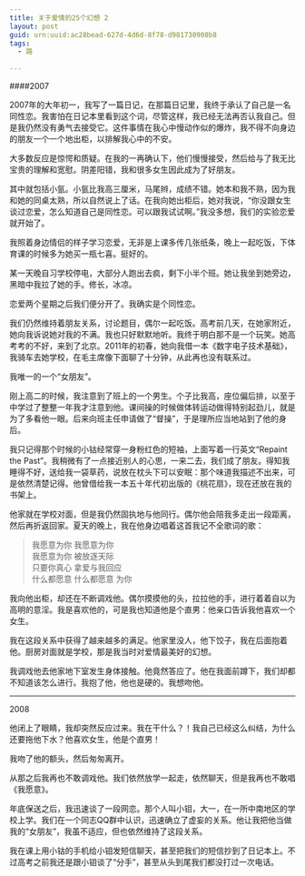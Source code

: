 ```yaml
---
title: 关于爱情的25个幻想 2
layout: post
guid: urn:uuid:ac28bead-627d-4d6d-8f78-d981730908b8
tags:
  - 路
  
---
```


####2007

2007年的大年初一，我写了一篇日记，在那篇日记里，我终于承认了自己是一名同性恋。我害怕在日记本里看到这个词，尽管这样，我已经无法再否认我自己。但是我仍然没有勇气去接受它。这件事情在我心中慢动作似的爆炸，我不得不向身边的朋友一个一个地出柜，以排解我心中的不安。

大多数反应是惊愕和质疑。在我的一再确认下，他们慢慢接受，然后给与了我无比宝贵的理解和宽慰。阴差阳错，我和很多女生因此成为了好朋友。

其中就包括小氩。小氩比我高三厘米，马尾辫，成绩不错。她本和我不熟，因为我和她的同桌太熟，所以自然说上了话。在我向她出柜后，她对我说，“你没跟女生谈过恋爱，怎么知道自己是同性恋。可以跟我试试啊。”我没多想，我们的实验恋爱就开始了。

我照着身边情侣的样子学习恋爱，无非是上课多传几张纸条，晚上一起吃饭，下体育课的时候多为她买一瓶七喜。挺好的。

某一天晚自习学校停电，大部分人跑出去疯，剩下小半个班。她让我坐到她旁边，黑暗中我拉了她的手。修长，冰凉。

恋爱两个星期之后我们便分开了。我确实是个同性恋。

我们仍然维持着朋友关系，讨论题目，偶尔一起吃饭。高考前几天，在她家附近，她向我诉说她对我的不满。我也只好默默地听。我终于明白那不是一个玩笑。她高考考的不好，来到了北京。2011年的初春，她向我借一本《数字电子技术基础》，我骑车去她学校，在毛主席像下面聊了十分钟，从此再也没有联系过。

我唯一的一个“女朋友”。

刚上高二的时候，我注意到了班上的一个男生。个子比我高，座位偏后排，以至于中学过了整整一年我才注意到他。课间操的时候做体转运动做得特别起劲儿，就是为了多看他一眼。后来向班主任申请做了“督操”，于是理所应当地站到了他的身后。

我只记得那个时候的小钴经常穿一身粉红色的短袖，上面写着一行英文“Repaint the Past”。我稍微有了一点接近别人的心思，一来二去，我们成了朋友。得知我睡得不好，送给我一袋草药，说放在枕头下可以安眠：那个味道我描述不出来，可是依然清楚记得。他曾借给我一本五十年代初出版的《桃花扇》，现在还放在我的书架上。

他家就在学校对面，但是我仍然固执地与他同行。偶尔他会陪我多走出一段距离，然后再折返回家。夏天的晚上，我在他身边唱着这首我记不全歌词的歌：

> 我愿意为你 我愿意为你  
我愿意为你 被放逐天际  
只要你真心 拿爱与我回应  
什么都愿意 什么都愿意 为你

我向他出柜，却还在不断调戏他。偶尔摸摸他的头，拉拉他的手，进行着着自以为高明的意淫。我是喜欢他的，可是我也知道他是个直男：他亲口告诉我他喜欢一个女生。

我在这段关系中获得了越来越多的满足。他家里没人，他下饺子，我在后面抱着他。厨房对面就是学校，那是我当时对爱情最美好的幻想。

我调戏他去他家地下室发生身体接触。他竟然答应了。他在我面前蹲下，我们却都不知道该怎么进行。我抱了他，他也是硬的。我想吻他。

---

2008

他闭上了眼睛，我却突然反应过来。我在干什么？！我自己已经这么纠结，为什么还要拖他下水？他喜欢女生，他是个直男！

我吻了他的额头，然后匆匆离开。

从那之后我再也不敢调戏他。我们依然放学一起走，依然聊天，但是我再也不敢唱《我愿意》。

年底保送之后，我迅速谈了一段网恋。那个人叫小钼，大一，在一所中南地区的学校上学。我们在一个同志QQ群中认识，迅速确立了虚妄的关系。他让我把他当做我的“女朋友”，我虽不适应，但也依然维持了这段关系。

我在课上用小钴的手机给小钼发短信聊天，甚至把我们的短信抄到了日记本上。不过高考之前我还是跟小钼谈了“分手”，甚至从头到尾我们都没打过一次电话。



